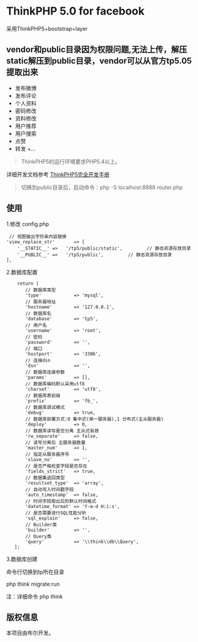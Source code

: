 ThinkPHP 5.0  for facebook
===============

采用ThinkPHP5+bootstrap+layer

## vendor和public目录因为权限问题,无法上传，解压static解压到public目录，vendor可以从官方tp5.05提取出来


 + 发布微博
 + 发布评论
 + 个人资料
 + 密码修改
 + 资料修改
 + 用户推荐
 + 用户搜索
 + 点赞
 + 转发
 +...
 
> ThinkPHP5的运行环境要求PHP5.4以上。

详细开发文档参考 [ThinkPHP5完全开发手册](http://www.kancloud.cn/manual/thinkphp5)




> 切换到public目录后，启动命令：php -S localhost:8888  router.php

## 使用

  1.修改 config.php
  
 
     // 视图输出字符串内容替换
    'view_replace_str'       => [
        '__STATIC__' =>   '/tp5/public/static',         // 静态资源存放目录
        '__PUBLIC__' =>   '/tp5/public',         // 静态资源存放目录
    ],


  2.数据库配置
  
  
        return [
           // 数据库类型
           'type'            => 'mysql',
           // 服务器地址
           'hostname'        => '127.0.0.1',
           // 数据库名
           'database'        => 'tp5',
           // 用户名
           'username'        => 'root',
           // 密码
           'password'        => '',
           // 端口
           'hostport'        => '3306',
           // 连接dsn
           'dsn'             => '',
           // 数据库连接参数
           'params'          => [],
           // 数据库编码默认采用utf8
           'charset'         => 'utf8',
           // 数据库表前缀
           'prefix'          => 'fb_',
           // 数据库调试模式
           'debug'           => true,
           // 数据库部署方式:0 集中式(单一服务器),1 分布式(主从服务器)
           'deploy'          => 0,
           // 数据库读写是否分离 主从式有效
           'rw_separate'     => false,
           // 读写分离后 主服务器数量
           'master_num'      => 1,
           // 指定从服务器序号
           'slave_no'        => '',
           // 是否严格检查字段是否存在
           'fields_strict'   => true,
           // 数据集返回类型
           'resultset_type'  => 'array',
           // 自动写入时间戳字段
           'auto_timestamp'  => false,
           // 时间字段取出后的默认时间格式
           'datetime_format' => 'Y-m-d H:i:s',
           // 是否需要进行SQL性能分析
           'sql_explain'     => false,
           // Builder类
           'builder'         => '',
           // Query类
           'query'           => '\\think\\db\\Query',
       ];



  3.数据库创建

   命令行切换到tp所在目录

   php think migrate:run

   注：详细命令 php think

## 版权信息

本项目由布尔开发。
